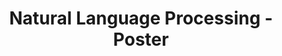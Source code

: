 ---
title: "Natural Language Processing - Poster"
header:
  teaser: "assets/images/NLP.png"
  image: /assets/images/NLP.png
categories:
  - Natural Language Processing
tags: 
  - Speech Recognition
  - NLP
---
